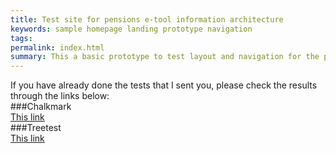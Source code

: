 ```yaml
---
title: Test site for pensions e-tool information architecture
keywords: sample homepage landing prototype navigation
tags:
permalink: index.html
summary: This a basic prototype to test layout and navigation for the pensions e-tool.
---
```


If you have already done the tests that I sent you, please check the results through the links below:  
###Chalkmark  
[This link](https://www.optimalworkshop.com/chalkmark/1ylk1g7g/i5s261wd/shared-results/)  
###Treetest  
[This link](https://www.optimalworkshop.com/chalkmark/1ylk1g7g/i5s261wd/shared-results/)    

<!---## Build the Theme

Follow these instructions to build the theme.

### 1. Download the theme

First download or clone the theme from the [Github repo](https://github.com/tomjohnson1492/documentation-theme-jekyll). Most likely you won't be pulling in updates once you start customizing the theme, so downloading the theme (instead of cloning it) probably makes the most sense. In Github, click the **Clone or download** button, and then click **Download ZIP**.

### 2. Install Jekyll

If you've never installed or run a Jekyll site locally on your computer, follow these instructions to install Jekyll:

* [Install Jekyll on Mac][mydoc_install_jekyll_on_mac]
* [Install Jekyll on Windows][mydoc_install_jekyll_on_windows]

### 3. Install Bundler

In case you haven't installed Bundler, install it:

```
gem install bundler
```

You'll want [Bundler](http://bundler.io/) to make sure all the Ruby gems needed work well with your project. Bundler sorts out dependencies and installs missing gems or matches up gems with the right versions based on gem dependencies.

### 4. Option 1: Build the Theme (*without* the github-pages gem) {#option1}

Use this option if you're not planning to publish your Jekyll site using [Github Pages](https://pages.github.com/).

Bundler's Gemfile is how it specifies and manages project dependencies are managed. Although this project includes a Gemfile, this theme doesn't have any dependencies beyond core Jekyll. The Gemfile is used to specify gems needed for publishing on Github Pages. **If you're not planning to have Github Pages build your Jekyll project, delete these two files from the theme's root directory:**

* Gemfile
* Gemfile.lock

If you've never run Jekyll on your computer (you can check with `jekyll --version`), you may need to install the jekyll gem:

```
gem install jekyll
```

Now run jekyll serve (first change directories (`cd`) to where you downloaded the project):

```
jekyll serve
```

### 4. Option 2: Build the Theme (*with* the github-pages gem) {#option2}

If you *are* in fact publishing on Github Pages, leave the Gemfile and Gemfile.lock files in the theme.The Gemfile tells Jekyll to use the github-pages gem. **However, note that you cannot use the normal `jekyll serve` command with this gem due to dependency conflicts between the latest version of Jekyll and Github Pages** (which are noted [briefly here](https://help.github.com/articles/setting-up-your-github-pages-site-locally-with-jekyll/)).

You need Bundler to resolve these dependency conflicts. Use Bundler to install all the needed Ruby gems:

```
bundle update
```

Then *always* use this command to build Jekyll:

```
bundle exec jekyll serve
```

If you want to shorten this long command, you can put this code in a file such as jekyll.sh (on a Mac) and then simply type `. jekyll.sh` to build Jekyll.

## Running the site in Docker

You can also use Docker to directly build and run the site on your local machine. Just clone the repo and run the following from your working dir:

```
docker build --no-cache -t mydocs .
```

Once the build is complete, you can mount and run the whole site as follows:

```
docker run -v "$PWD:/src" -p 4000:4000 mydocs serve -H 0.0.0.0
```
This is perhaps the easiest way to see how your site would actually look.

## Configure the sidebar

There are several products in this theme. Each product uses a different sidebar. This is the essence of what makes this theme unique -- different sidebars for different product documentation. The idea is that when users are reading documentation for a specific product, the sidebar navigation should be specific to that product. (You can read more of my thoughts on why multiple sidebars are important in this [blog post](http://idratherbewriting.com/2016/03/23/release-of-documentation-theme-for-jekyll-50/).)

The top navigation remains the same, because it allows users to navigate across products. But the sidebar navigation adapts to the product.

Because each product uses a different sidebar, you'll need to set up your sidebars. There's a file inside \_includes/custom called "sidebarconfigs.html." This file controls which sidebar gets associated with which product. Open up this file to see its contents.

The sidebarconfigs.html file uses simple `if elsif` logic to set a variable that the sidebar.html file uses to read the sidebar data file. The code in sidebarconfigs.html looks like this:

{% raw %}```liquid{% if page.sidebar == "home_sidebar" %}{% assign sidebar = site.data.sidebars.home_sidebar.entries %}{% elsif page.sidebar == "product1_sidebar" %}{% assign sidebar = site.data.sidebars.product1_sidebar.entries %}{% elsif page.sidebar == "product2_sidebar" %}{% assign sidebar = site.data.sidebars.product2_sidebar.entries %}{% elsif page.sidebar == "mydoc_sidebar" %}{% assign sidebar = site.data.sidebars.mydoc_sidebar.entries %}{% else %}{% assign sidebar = site.data.sidebars.home_sidebar.entries %}{% endif %}```{% endraw %}In each page's frontmatter, you must specify the sidebar you want that page to use. Here's an example of the page frontmatter showing the sidebar property:

```

---
title: Alerts
tags: [formatting]
keywords: notes, tips, cautions, warnings, admonitions
last_updated: July 3, 2016
summary: "You can insert notes, tips, warnings, and important alerts in your content. These notes are stored as shortcodes made available through the linksrefs.hmtl include."
sidebar: mydoc_sidebar
permalink: mydoc_alerts
---
```The `sidebar: mydoc_sidebar` refers to the \_data/sidebars/mydoc_sidebar.yml file (meaning, the mydoc_sidebar.yml file inside the sidebars subfolder inside the \data folder).If no sidebar assignment is found in the page frontmatter, the default sidebar (specified by the `else` statement) will be shown: `site.data.sidebars.home_sidebar.entries`.Note that your sidebar can only have 2 levels. Given that each product has its own sidebar, this depth should be sufficient (it's really like 3 levels). Deeper nesting goes against usability recommendations.{% include note.html content="Note that each level must have at least one topic before the next level starts. You can't have a second level that contains multiple third levels without having at least one standalone topic in the second level." %}For more detail on the sidebar, see [Sidebar navigation][mydoc_sidebar_navigation].## Sidebar syntaxThe sidebar data file uses a specific YAML syntax that you must follow. Follow the sample pattern shown in the theme. For example:```yamlentries:- title: sidebar  product: Jekyll Doc Theme  version: 6.0  folders:  - title: Overview    output: web, pdf    folderitems:    - title: Get started      url: /index.html      output: web, pdf    - title: Introduction      url: /mydoc_introduction.html      output: web, pdf    - title: Supported features      url: /mydoc_supported_features.html      output: web, pdf    - title: About the theme author      url: /mydoc_about.html      output: web, pdf    - title: Support      url: /mydoc_support.html      output: web, pdf  - title: Release Notes    output: web, pdf    folderitems:    - title: 6.0 Release notes      url: /mydoc_release_notes_60.html      output: web, pdf    - title: 5.0 Release notes      url: /mydoc_release_notes_50.html      output: web, pdf```Each `folder` or `subfolder` must contain a `title` and `output` property. Each `folderitem` or `subfolderitem` must contain a `title`, `url`, and `output` property.The two outputs available are `web` and `pdf`. (Even if you aren't publishing PDF, you still need to specify `output: web`).The YAML syntax depends on exact spacing, so make sure you follow the pattern shown in the sample sidebars. See my [YAML tutorial](mydoc_yaml_tutorial) for more details about how YAML works.To accommodate the title page and table of contents in PDF outputs, each product sidebar must list these pages before any other:```yaml- title:  output: pdf  type: frontmatter  folderitems:  - title:    url: /titlepage    output: pdf    type: frontmatter  - title:    url: /tocpage    output: pdf    type: frontmatter```Leave the output as `output: pdf` for these frontmatter pages so that they don't appear in the web output.For more detail on the sidebar, see [Sidebar navigation][mydoc_sidebar_navigation] and [YAML tutorial][mydoc_yaml_tutorial].## Relative links and offline viewingThis theme uses relative links throughout so that you can view the site offline and not worry about which server or directory you're hosting it. It's common with tech docs to push content to an internal server for review prior to pushing the content to an external server for publication. Because of the need for seamless transferrence from one host to another, the site has to use relative links.To view pages locally on your machine (without the Jekyll preview server), they need to have the `.html` extension. The `permalink` property in the page's frontmatter (without surrounding slashes) is what pushes the files into the root directory when the site builds.## Page frontmatterWhen you write pages, include these same frontmatter properties with each page:```yaml---title: "Some title"tags: [sample1, sample2]keywords: keyword1, keyword2, keyword3last_updated: Month day, yearsummary: "optional summary here"sidebar: sidebarnamepermalink: filename.html---```(You will customize the values for each of these properties, of course.)For titles, surrounding the title in quotes is optional, but if you have a colon in the title, you must surround the title with quotation marks. If you have a quotation mark inside the title, escape it first with a backlash `\`.Values for `keywords` get populated into the metadata of the page for SEO.Values for `tags` must be defined in your \_data/tags.yml list. You also need a corresponding tag file inside the tags folder that follows the same pattern as the other tag files shown in the tags folder. (Jekyll won't auto-create these tag files.)If you don't want the mini-TOC to show on a page (such as for the homepage or landing pages), add `toc: false` in the frontmatter.The `permalink` value should be the same as your filename and include the ".html" file extension.For more detail, see [Pages][mydoc_pages].## Where to store your documentation topicsYou can store your files for each product inside subfolders following the pattern shown in the theme. For example, product1, product2, etc, can be stored in their own subfolders inside the \_pages directory. Inside \_pages, you can store your topics inside sub-subfolders or sub-sub-folders to your heart's content. When Jekyll builds your site, it will pull the topics into the root directory and use the permalink for the URL.Note that product1, product2, and mydoc are all just sample content to demonstrate how to add multiple products into the theme. You can freely delete that content.For more information, see [Pages][mydoc_pages] and [Posts][mydoc_posts].## Configure the top navigationThe top navigation bar's menu items are set through the \_data/topnav.yml file. Use the top navigation bar to provide links for navigating from one product to another, or to navigate to external resources.For external URLs, use `external_url` in the item property, as shown in the example topnav.yml file. For internal links, use `url` the same was you do in the sidebar data files.Note that the topnav has two sections: `topnav` and `topnav_dropdowns`. The topnav section contains single links, while the `topnav_dropdowns` section contains dropdown menus. The two sections are independent of each other.## Generating PDFIf you want to generate PDF, you'll need a license for [Prince XML](http://www.princexml.com/). You will also need to [install Prince](http://www.princexml.com/doc/installing/).  You can generate PDFs by product (but not for every product on the site combined together into one massive PDF). Prince will work even without a license, but it will imprint a small Prince image on the first page, and you're supposed to buy the license to use it.If you're on Windows, install [Git Bash client](https://git-for-windows.github.io/) rather than using the default Windows command prompt.Open up the css/printstyles.css file and customize the email address (`youremail@domain.com`) that is listed there. This email address appears in the bottom left footer of the PDF output. You'll also need to create a PDF configuration file following the examples shown in the pdfconfigs folder, and also customize some build scripts following the same pattern shown in the root: pdf-product1.shSee the section on [Generating PDFs][mydoc_generating_pdfs] for more details about setting the theme up for this output.## Blogs / NewsFor blog posts, create your markdown files in the \_posts folder following the sample formats. Post file names always begin with the date (YYYY-MM-DD-title).The news/news.html file displays the posts, and the news_archive.html file shows a yearly history of posts. In documentation, you might use the news to highlight product features outside of your documentation, or to provide release notes and other updates.See [Posts][mydoc_posts] for more information.## MarkdownThis theme uses [kramdown markdown](http://kramdown.gettalong.org/). kramdown is similar to Github-flavored Markdown, except that when you have text that intercepts list items, the spacing of the intercepting text must align with the spacing of the first character after the space of a numbered list item. Basically, with your list item numbering, use two spaces after the dot in the number, like this:```1.  First item2.  Second item3.  Third item```When you want to insert paragraphs, notes, code snippets, or other matter in between the list items, use four spaces to indent. The four spaces will line up with the first letter of the list item (the **F**irst or **S**econd or **T**hird).```1.  First item    ```    alert("hello");    ```2.  Second item    Some pig!3.  Third item```See the topics under "Formatting" in the sidebar for more information.## Automated linksIf you want to use an automated system for managing links, see [Automated Links][mydoc_hyperlinks.html#automatedlinks]. This approach automatically creates a list of Markdown references to simplify linking.## Other instructionsThe content here is just a getting started guide only. For other details in working with the theme, see the various sections in the sidebar.{% include links.html %}--:&nbsp;

&nbsp;